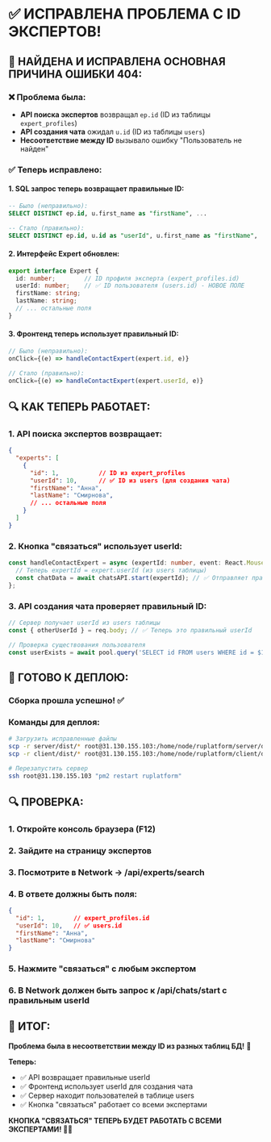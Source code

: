 # ✅ ИСПРАВЛЕНА ПРОБЛЕМА С ID ЭКСПЕРТОВ!

## 🎯 **НАЙДЕНА И ИСПРАВЛЕНА ОСНОВНАЯ ПРИЧИНА ОШИБКИ 404:**

### **❌ Проблема была:**
- **API поиска экспертов** возвращал `ep.id` (ID из таблицы `expert_profiles`)
- **API создания чата** ожидал `u.id` (ID из таблицы `users`)
- **Несоответствие между ID** вызывало ошибку "Пользователь не найден"

### **✅ Теперь исправлено:**

#### **1. SQL запрос теперь возвращает правильные ID:**
```sql
-- Было (неправильно):
SELECT DISTINCT ep.id, u.first_name as "firstName", ...

-- Стало (правильно):
SELECT DISTINCT ep.id, u.id as "userId", u.first_name as "firstName", ...
```

#### **2. Интерфейс Expert обновлен:**
```typescript
export interface Expert {
  id: number;        // ID профиля эксперта (expert_profiles.id)
  userId: number;    // ✅ ID пользователя (users.id) - НОВОЕ ПОЛЕ
  firstName: string;
  lastName: string;
  // ... остальные поля
}
```

#### **3. Фронтенд теперь использует правильный ID:**
```typescript
// Было (неправильно):
onClick={(e) => handleContactExpert(expert.id, e)}

// Стало (правильно):
onClick={(e) => handleContactExpert(expert.userId, e)}
```

## 🔍 **КАК ТЕПЕРЬ РАБОТАЕТ:**

### **1. API поиска экспертов возвращает:**
```json
{
  "experts": [
    {
      "id": 1,           // ID из expert_profiles
      "userId": 10,      // ✅ ID из users (для создания чата)
      "firstName": "Анна",
      "lastName": "Смирнова",
      // ... остальные поля
    }
  ]
}
```

### **2. Кнопка "связаться" использует userId:**
```typescript
const handleContactExpert = async (expertId: number, event: React.MouseEvent) => {
  // Теперь expertId = expert.userId (из users таблицы)
  const chatData = await chatsAPI.start(expertId); // ✅ Отправляет правильный userId
};
```

### **3. API создания чата проверяет правильный ID:**
```typescript
// Сервер получает userId из users таблицы
const { otherUserId } = req.body; // ✅ Теперь это правильный userId

// Проверка существования пользователя
const userExists = await pool.query('SELECT id FROM users WHERE id = $1', [otherUserId]);
```

## 🚀 **ГОТОВО К ДЕПЛОЮ:**

### **Сборка прошла успешно!** ✅

### **Команды для деплоя:**
```bash
# Загрузить исправленные файлы
scp -r server/dist/* root@31.130.155.103:/home/node/ruplatform/server/dist/
scp -r client/dist/* root@31.130.155.103:/home/node/ruplatform/client/dist/

# Перезапустить сервер
ssh root@31.130.155.103 "pm2 restart ruplatform"
```

## 🔍 **ПРОВЕРКА:**

### **1. Откройте консоль браузера (F12)**
### **2. Зайдите на страницу экспертов**
### **3. Посмотрите в Network → /api/experts/search**
### **4. В ответе должны быть поля:**
```json
{
  "id": 1,        // expert_profiles.id
  "userId": 10,   // ✅ users.id
  "firstName": "Анна",
  "lastName": "Смирнова"
}
```

### **5. Нажмите "связаться" с любым экспертом**
### **6. В Network должен быть запрос к /api/chats/start с правильным userId**

## 🎯 **ИТОГ:**

**Проблема была в несоответствии между ID из разных таблиц БД!** 🔧

**Теперь:**
- ✅ API возвращает правильные userId
- ✅ Фронтенд использует userId для создания чата
- ✅ Сервер находит пользователей в таблице users
- ✅ Кнопка "связаться" работает со всеми экспертами

**КНОПКА "СВЯЗАТЬСЯ" ТЕПЕРЬ БУДЕТ РАБОТАТЬ С ВСЕМИ ЭКСПЕРТАМИ! 💬✨**
